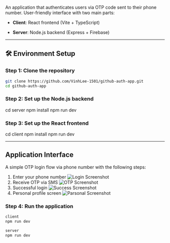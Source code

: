 An application that authenticates users via OTP code sent to their phone number. User-friendly interface with two main parts:

- **Client**: React frontend (Vite + TypeScript)

- **Server**: Node.js backend (Express + Firebase)

---
## 🛠 Environment Setup

### Step 1: Clone the repository

```bash
git clone https://github.com/VinhLee-1501/github-auth-app.git
cd github-auth-app
```

### Step 2: Set up the Node.js backend
cd server
npm install
npm run dev

### Step 3: Set up the React frontend
cd client
npm install
npm run dev

---

## Application Interface
A simple OTP login flow via phone number with the following steps:
1. Enter your phone number
![Login Screenshot](server/screenshot/login.png)
2. Receive OTP via SMS
![OTP Screenshot](server/screenshot/otp.png)
3. Successful login
![Success Screenshot](server/screenshot/loginSuccessfully.png)
4. Personal profile screen
![Parsonal Screenshot](server/screenshot/personal.png)
### Step 4: Run the application
```bash
client
npm run dev

server
npm run dev
```